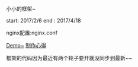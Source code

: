 小小的框架~

start: 2017/2/6
end  : 2017/4/18

nginx配置:nginx.conf

[Demo~](http://weibao.deepkolos.cn)
[制作心得](http://www.jianshu.com/p/3bf037440cc0)

框架的代码因为最近有两个轮子要开就没同步到最新~~